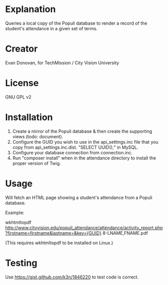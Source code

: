 Explanation
===========
Queries a local copy of the Populi database to render a record of the 
student's attendance in a given set of terms.

Creator
=======
Evan Donovan, for TechMission / City Vision University

License
=======
GNU GPL v2

Installation
============

1. Create a mirror of the Populi database & then create the supporting views (todo: document).
2. Configure the GUID you wish to use in the api_settings.inc file that you copy from api_settings.inc.dist. "SELECT UUID();" in MySQL.
3. Configure your database connection from connection.inc.
4. Run "composer install" when in the attendance directory to install the proper version of Twig.

Usage
=====

Will fetch an HTML page showing a student's attendance from a Populi database.

Example:

wkhtmltopdf http://www.cityvision.edu/populi_attendance/attendance/activity_report.php?firstname=firstname&lastname=&key={GUID} 8-LNAME,FNAME.pdf

(This requires wkhtmltopdf to be installed on Linux.)

Testing
=======
Use https://gist.github.com/k3n/1846220 to test code is correct.
